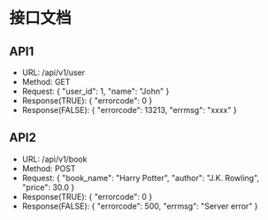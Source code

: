 # 接口文档

## API1

- URL: /api/v1/user
- Method: GET
- Request:
    {
        "user_id": 1,
        "name": "John"
    }
- Response(TRUE):
    {
        "errorcode": 0
    }
- Response(FALSE):
    {
        "errorcode": 13213,
        "errmsg": "xxxx"
    }

## API2

- URL: /api/v1/book
- Method: POST
- Request:
    {
        "book_name": "Harry Potter",
        "author": "J.K. Rowling",
        "price": 30.0
    }
- Response(TRUE):
    {
        "errorcode": 0
    }
- Response(FALSE):
    {
        "errorcode": 500,
        "errmsg": "Server error"
    }
